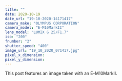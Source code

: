 ```yaml
---
title: ""
date: 2020-10-19
date_url: "19-10-2020-14171417"
camera_make: "OLYMPUS CORPORATION"
camera_model: "E-M10MarkII"
lens_model: "LUMIX G 25/F1.7"
iso: "200"
fnumber: "2"
shutter_speed: "400"
image_url: "19_10_2020_071417.jpg"
pixel_x_dimension: 
pixel_y_dimension: 
---
```


This post features an image taken with an E-M10MarkII.